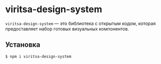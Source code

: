 # viritsa-design-system

`viritsa-design-system` — это библиотека с открытым кодом, которая предоставляет набор готовых визуальных компонентов.

## Установка 

```bash
$ npm i viritsa-design-system
```
